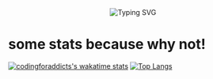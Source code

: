 <div align="center" >
<img src="https://readme-typing-svg.demolab.com?font=IBM+Plex+Mono&duration=4000&pause=1000&color=8806FF&center=true&vCenter=true&multiline=true&repeat=true&width=600&height=150&lines=Hello;I'm+Antoine%2C+an+EPITA+student;I'm+a+young+developper+(Python+OCAML+C#+,+Swift+SwiftUi+HTML+CSS+JS)" alt="Typing SVG" />
</div>

 
# some stats because why not!





<div align="left">

 [![codingforaddicts's wakatime stats](https://github-readme-stats.vercel.app/api/wakatime?username=codingforaddicts)]([https://github.com/anuraghazra/github-readme-stats](https://github.com/codingforaddicts)) 
 [![Top Langs](https://github-readme-stats.vercel.app/api/top-langs/?username=codingforaddicts&layout=compact)](https://github.com/codingforaddicts) 
 
  </div>
  



<!---
CodingForAddicts/CodingForAddicts is a ✨ special ✨ repository
--->
